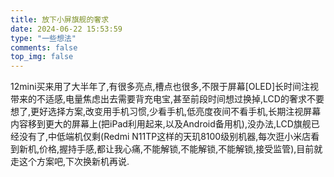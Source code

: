 ```yaml
---
title: 放下小屏旗舰的奢求
date: 2024-06-22 15:53:59
type: "一些想法"
comments: false
top_img: false
---
```



12mini买来用了大半年了,有很多亮点,槽点也很多,不限于屏幕[OLED]长时间注视带来的不适感,电量焦虑出去需要背充电宝,甚至前段时间想过换掉,LCD的奢求不要想了,更好选择方案,改变用手机习惯,少看手机,低亮度夜间不看手机,长期注视屏幕内容移到更大的屏幕上(把iPad利用起来,以及Android备用机),没办法,LCD旗舰已经没有了,中低端机仅剩(Redmi N11TP这样的天玑8100级别机器,每次逛小米店看到新机,价格,握持手感,都让我心痛,不能解锁,不能解锁,不能解锁,接受监管),目前就走这个方案吧,下次换新机再说.